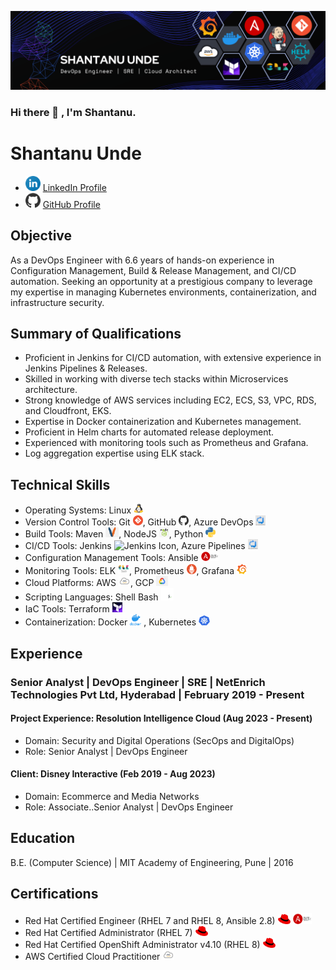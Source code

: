 ![logo](https://github.com/shantanu789/shantanu789/blob/main/Dark%20colors%20DevOps%20tools%20with%20Name%20(1).png)
### Hi there 👋 , I'm Shantanu. 
<!-- MyName -->
<h1>Shantanu Unde</h1>

<!-- Contact Information -->
<ul>
  <!-- <li>Email: <a href="mailto:MyEmail@Address">MyEmail@Address</a></li> -->
  <li><a href="www.linkedin.com/shantanu-unde"><img src="linkedin_icon.png" alt="LinkedIn Icon" width="24" height="24"></a> <a href="www.linkedin.com/shantanu-unde">LinkedIn Profile</a></li>
  <li><a href="https://github.com/shantanu789/shantanu789"><img src="github_icon.png" alt="GitHub Icon" width="24" height="24"></a> <a href="[https://github.com/shantanu789]">GitHub Profile</a></li>
</ul>

<!-- Objective -->
<h2>Objective</h2>
<p>
  As a DevOps Engineer with 6.6 years of hands-on experience in Configuration Management, Build & Release Management, and CI/CD automation. Seeking an opportunity at a prestigious company to leverage my expertise in managing Kubernetes environments, containerization, and infrastructure security.
</p>

<!-- Summary of Qualifications -->
<h2>Summary of Qualifications</h2>
<ul>
  <li>Proficient in Jenkins for CI/CD automation, with extensive experience in Jenkins Pipelines & Releases.</li>
  <li>Skilled in working with diverse tech stacks within Microservices architecture.</li>
  <li>Strong knowledge of AWS services including EC2, ECS, S3, VPC, RDS, and Cloudfront, EKS.</li>
  <li>Expertise in Docker containerization and Kubernetes management.</li>
  <li>Proficient in Helm charts for automated release deployment.</li>
  <li>Experienced with monitoring tools such as Prometheus and Grafana.</li>
  <li>Log aggregation expertise using ELK stack.</li>
  <!-- Add more qualifications here -->
</ul>

<!-- Technical Skills -->
<h2>Technical Skills</h2>
<ul>
  <li>Operating Systems: Linux <img src="linux_icon.png" alt="Linux Icon" width="16" height="16"></li>
  <li>Version Control Tools: Git <img src="git_icon.png" alt="Git Icon" width="16" height="16">, GitHub <img src="github_icon.png" alt="GitHub Icon" width="16" height="16">, Azure DevOps <img src="azure_devops_icon.png" alt="Azure DevOps Icon" width="16" height="16"></li>
  <li>Build Tools: Maven <img src="maven_icon.png" alt="Maven Icon" width="21" height="16">, NodeJS <img src="nodejs_icon.jpg" alt="NodeJs Icon" width="16" height="16">, Python <img src="python_icon.png" alt="Python Icon" width="16" height="16"></li>
  <li>CI/CD Tools: Jenkins <img src="jenkins_icon.png" alt="Jenkins Icon" width="22" height="22">, Azure Pipelines <img src="azure_devops_icon.png" alt="Azure DevOps Icon" width="16" height="16"></li>
  <li>Configuration Management Tools: Ansible <img src="ansible_icon.png" alt="Ansible Icon" width="28" height="16"></li>
  <li>Monitoring Tools: ELK <img src="elk_icon.png" alt="ELK Icon" width="18" height="18">, Prometheus <img src="prometheus_icon.png" alt="Prometheus Icon" width="16" height="16">, Grafana <img src="grafana_icon.png" alt="Grafana Icon" width="16" height="16"></li> 
  <li>Cloud Platforms: AWS <img src="aws_icon.png" alt="AWS Icon" width="19" height="16">, GCP <img src="gcp_icon.png" alt="GCP Icon" width="19" height="16"></li> 
  <li>Scripting Languages: Shell Bash <img src="bash_icon.png" alt="Bash Icon" width="20" height="20"></li>
  <li>IaC Tools: Terraform <img src="terraform_icon.png" alt="Terraform Icon" width="16" height="16"></li>
  <li>Containerization: Docker <img src="docker_icon.png" alt="Docker Icon" width="18" height="18"> , Kubernetes <img src="kubernetes_icon.png" alt="Kubernetes Icon" width="18" height="16"></li>
</ul>

<!-- Experience -->
<h2>Experience</h2>

<!-- Senior Analyst | DevOps Engineer | NetEnrich Technologies Pvt Ltd -->
<h3>Senior Analyst | DevOps Engineer | SRE | NetEnrich Technologies Pvt Ltd, Hyderabad | February 2019 - Present</h3>

<!-- Project Experience: Resolution Intelligence Cloud -->
<h4>Project Experience: Resolution Intelligence Cloud (Aug 2023 - Present)</h4>
<ul>
  <li>Domain: Security and Digital Operations (SecOps and DigitalOps)</li>
  <li>Role: Senior Analyst | DevOps Engineer</li>
  <!-- Add project details here -->
</ul>

<!-- Client: Disney Interactive -->
<h4>Client: Disney Interactive (Feb 2019 - Aug 2023)</h4>
<ul>
  <li>Domain: Ecommerce and Media Networks</li>
  <li>Role: Associate..Senior Analyst | DevOps Engineer</li>
  <!-- Add project details here -->
  <!-- Use icons for DevOps, Agile Methodology, CI/CD, IaC, AWS, etc. -->
</ul>

<!-- Education -->
<h2>Education</h2>
<p>
  B.E. (Computer Science) | MIT Academy of Engineering, Pune | 2016
</p>

<!-- Certifications -->
<h2>Certifications</h2>
<ul>
  <li>Red Hat Certified Engineer (RHEL 7 and RHEL 8, Ansible 2.8) <img src="rhca_icon.png" alt="RHCA Icon" width="20" height="16"> <img src="ansible_icon.png" alt="Ansible Icon" width="30" height="18"></li>
  <li>Red Hat Certified Administrator (RHEL 7) <img src="rhca_icon.png" alt="RHCA Icon" width="20" height="16"></li>
  <li>Red Hat Certified OpenShift Administrator v4.10 (RHEL 8) <img src="rhca_icon.png" alt="RHCA Icon" width="20" height="16"></li>
  <li>AWS Certified Cloud Practitioner <img src="aws_icon.png" alt="AWS Icon" width="19" height="16"></li>
</ul>

<!--
**shantanu789/shantanu789** is a ✨ _special_ ✨ repository because its `README.md` (this file) appears on your GitHub profile.

Here are some ideas to get you started:


- 🔭 I’m currently working on ...A project in DevOps
- 🌱 I’m currently learning ... Kuberneted with monitoring
- 👯 I’m looking to collaborate on ... Learning DevOps new technologies
- 🤔 I’m looking for help with ... Kafka
- 💬 Ask me about ... Linux, Shell Scripting, Jenkins, Ansible and much more
- 📫 How to reach me: ... www.linkedin.com/in/shantanu-u-8b0117146
- 😄 Pronouns: ... Shan-ta-nu
- ⚡ Fun fact: ... Professional life becoming funny 😅. 
-->
